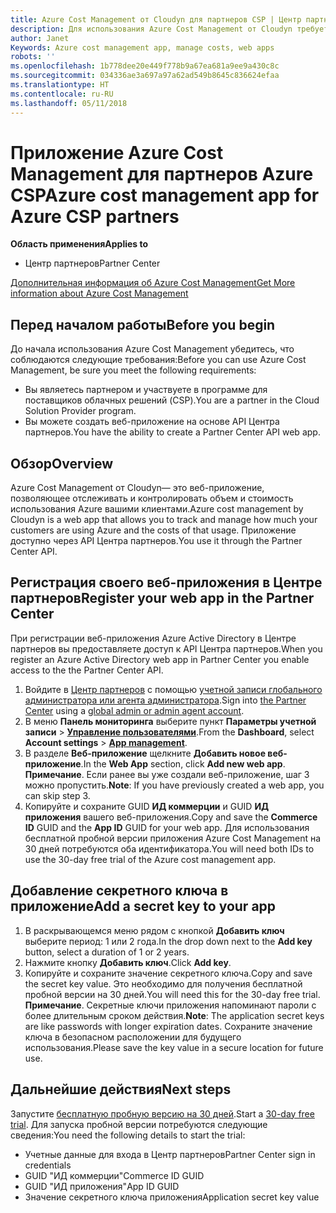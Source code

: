 ```yaml
---
title: Azure Cost Management от Cloudyn для партнеров CSP | Центр партнеров
description: Для использования Azure Cost Management от Cloudyn требуется предоставленный доступ к API Центра партнеров.
author: Janet
Keywords: Azure cost management app, manage costs, web apps
robots: ''
ms.openlocfilehash: 1b778dee20e449f778b9a67ea681a9ee9a430c8c
ms.sourcegitcommit: 034336ae3a697a97a62ad549b8645c836624efaa
ms.translationtype: HT
ms.contentlocale: ru-RU
ms.lasthandoff: 05/11/2018
---
```

# <a name="azure-cost-management-app-for-azure-csp-partners"></a><span data-ttu-id="64cbb-103">Приложение Azure Cost Management для партнеров Azure CSP</span><span class="sxs-lookup"><span data-stu-id="64cbb-103">Azure cost management app for Azure CSP partners</span></span>  

**<span data-ttu-id="64cbb-104">Область применения</span><span class="sxs-lookup"><span data-stu-id="64cbb-104">Applies to</span></span>**

-  <span data-ttu-id="64cbb-105">Центр партнеров</span><span class="sxs-lookup"><span data-stu-id="64cbb-105">Partner Center</span></span>

[<span data-ttu-id="64cbb-106">Дополнительная информация об Azure Cost Management</span><span class="sxs-lookup"><span data-stu-id="64cbb-106">Get More information about Azure Cost Management</span></span>](https://go.microsoft.com/fwlink/p/?linkid=857893)

## <a name="before-you-begin"></a><span data-ttu-id="64cbb-107">Перед началом работы</span><span class="sxs-lookup"><span data-stu-id="64cbb-107">Before you begin</span></span>
<span data-ttu-id="64cbb-108">До начала использования Azure Cost Management убедитесь, что соблюдаются следующие требования:</span><span class="sxs-lookup"><span data-stu-id="64cbb-108">Before you can use Azure Cost Management, be sure you meet the following requirements:</span></span>

- <span data-ttu-id="64cbb-109">Вы являетесь партнером и участвуете в программе для поставщиков облачных решений (CSP).</span><span class="sxs-lookup"><span data-stu-id="64cbb-109">You are a partner in the Cloud Solution Provider program.</span></span>
- <span data-ttu-id="64cbb-110">Вы можете создать веб-приложение на основе API Центра партнеров.</span><span class="sxs-lookup"><span data-stu-id="64cbb-110">You have the ability to create a Partner Center API web app.</span></span>

## <a name="overview"></a><span data-ttu-id="64cbb-111">Обзор</span><span class="sxs-lookup"><span data-stu-id="64cbb-111">Overview</span></span>

<span data-ttu-id="64cbb-112">Azure Cost Management от Cloudyn— это веб-приложение, позволяющее отслеживать и контролировать объем и стоимость использования Azure вашими клиентами.</span><span class="sxs-lookup"><span data-stu-id="64cbb-112">Azure cost management by Cloudyn is a web app that allows you to track and manage how much your customers are using Azure and the costs of that usage.</span></span> <span data-ttu-id="64cbb-113">Приложение доступно через API Центра партнеров.</span><span class="sxs-lookup"><span data-stu-id="64cbb-113">You use it through the Partner Center API.</span></span>

## <a name="register-your-web-app-in-the-partner-center"></a><span data-ttu-id="64cbb-114">Регистрация своего веб-приложения в Центре партнеров</span><span class="sxs-lookup"><span data-stu-id="64cbb-114">Register your web app in the Partner Center</span></span>
<span data-ttu-id="64cbb-115">При регистрации веб-приложения Azure Active Directory в Центре партнеров вы предоставляете доступ к API Центра партнеров.</span><span class="sxs-lookup"><span data-stu-id="64cbb-115">When you register an Azure Active Directory web app in Partner Center you enable access to the the Partner Center API.</span></span> 
1.  <span data-ttu-id="64cbb-116">Войдите в [Центр партнеров](https://partnercenter.microsoft.com/en-us/pcv/dashboard/overview) с помощью [учетной записи глобального администратора или агента администратора](create-user-accounts-and-set-permissions.md).</span><span class="sxs-lookup"><span data-stu-id="64cbb-116">Sign into [the Partner Center](https://partnercenter.microsoft.com/en-us/pcv/dashboard/overview) using a [global admin or admin agent account](create-user-accounts-and-set-permissions.md).</span></span>
2.  <span data-ttu-id="64cbb-117">В меню **Панель мониторинга** выберите пункт **Параметры учетной записи** &gt; **[Управление пользователями](https://partnercenter.microsoft.com/en-us/pcv/apiintegration/appmanagement)**.</span><span class="sxs-lookup"><span data-stu-id="64cbb-117">From the **Dashboard**, select **Account settings** &gt; **[App management](https://partnercenter.microsoft.com/en-us/pcv/apiintegration/appmanagement)**.</span></span>
3.  <span data-ttu-id="64cbb-118">В разделе **Веб-приложение** щелкните **Добавить новое веб-приложение**.</span><span class="sxs-lookup"><span data-stu-id="64cbb-118">In the **Web App** section, click **Add new web app**.</span></span>
<br> <span data-ttu-id="64cbb-119">**Примечание**. Если ранее вы уже создали веб-приложение, шаг 3 можно пропустить.</span><span class="sxs-lookup"><span data-stu-id="64cbb-119">**Note**: If you have previously created a web app, you can skip step 3.</span></span>
4.  <span data-ttu-id="64cbb-120">Копируйте и сохраните GUID **ИД коммерции** и GUID **ИД приложения** вашего веб-приложения.</span><span class="sxs-lookup"><span data-stu-id="64cbb-120">Copy and save the **Commerce ID** GUID and the **App ID** GUID for your web app.</span></span> <span data-ttu-id="64cbb-121">Для использования бесплатной пробной версии приложения Azure Cost Management на 30 дней потребуются оба идентификатора.</span><span class="sxs-lookup"><span data-stu-id="64cbb-121">You will need both IDs to use the 30-day free trial of the Azure cost management app.</span></span>

## <a name="add-a-secret-key-to-your-app"></a><span data-ttu-id="64cbb-122">Добавление секретного ключа в приложение</span><span class="sxs-lookup"><span data-stu-id="64cbb-122">Add a secret key to your app</span></span>
1.  <span data-ttu-id="64cbb-123">В раскрывающемся меню рядом с кнопкой **Добавить ключ** выберите период: 1 или 2 года.</span><span class="sxs-lookup"><span data-stu-id="64cbb-123">In the drop down next to the **Add key** button, select a duration of 1 or 2 years.</span></span>
2.  <span data-ttu-id="64cbb-124">Нажмите кнопку **Добавить ключ**.</span><span class="sxs-lookup"><span data-stu-id="64cbb-124">Click **Add key**.</span></span> 
3.  <span data-ttu-id="64cbb-125">Копируйте и сохраните значение секретного ключа.</span><span class="sxs-lookup"><span data-stu-id="64cbb-125">Copy and save the secret key value.</span></span> <span data-ttu-id="64cbb-126">Это необходимо для получения бесплатной пробной версии на 30 дней.</span><span class="sxs-lookup"><span data-stu-id="64cbb-126">You will need this for the 30-day free trial.</span></span>
<br><span data-ttu-id="64cbb-127">**Примечание**. Секретные ключи приложения напоминают пароли с более длительным сроком действия.</span><span class="sxs-lookup"><span data-stu-id="64cbb-127">**Note**: The application secret keys are like passwords with longer expiration dates.</span></span> <span data-ttu-id="64cbb-128">Сохраните значение ключа в безопасном расположении для будущего использования.</span><span class="sxs-lookup"><span data-stu-id="64cbb-128">Please save the key value in a secure location for future use.</span></span>

## <a name="next-steps"></a><span data-ttu-id="64cbb-129">Дальнейшие действия</span><span class="sxs-lookup"><span data-stu-id="64cbb-129">Next steps</span></span>
<span data-ttu-id="64cbb-130">Запустите [бесплатную пробную версию на 30 дней](https://go.microsoft.com/fwlink/?linkid=857895).</span><span class="sxs-lookup"><span data-stu-id="64cbb-130">Start a [30-day free trial](https://go.microsoft.com/fwlink/?linkid=857895).</span></span>
<span data-ttu-id="64cbb-131">Для запуска пробной версии потребуются следующие сведения:</span><span class="sxs-lookup"><span data-stu-id="64cbb-131">You need the following details to start the trial:</span></span>
- <span data-ttu-id="64cbb-132">Учетные данные для входа в Центр партнеров</span><span class="sxs-lookup"><span data-stu-id="64cbb-132">Partner Center sign in credentials</span></span>
- <span data-ttu-id="64cbb-133">GUID "ИД коммерции"</span><span class="sxs-lookup"><span data-stu-id="64cbb-133">Commerce ID GUID</span></span>
- <span data-ttu-id="64cbb-134">GUID "ИД приложения"</span><span class="sxs-lookup"><span data-stu-id="64cbb-134">App ID GUID</span></span>
- <span data-ttu-id="64cbb-135">Значение секретного ключа приложения</span><span class="sxs-lookup"><span data-stu-id="64cbb-135">Application secret key value</span></span>
